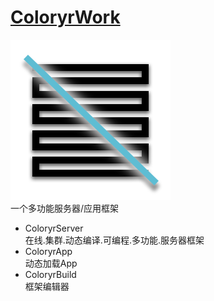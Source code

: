 # [ColoryrWork](https://github.com/Coloryr/ColoryrWork)
![ico](/ColoryrWork.png)  
一个多功能服务器/应用框架  
- ColoryrServer  
在线.集群.动态编译.可编程.多功能.服务器框架
- ColoryrApp  
动态加载App
- ColoryrBuild  
框架编辑器
